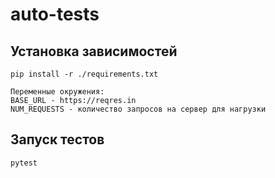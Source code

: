 # auto-tests
## Установка зависимостей  
`pip install -r ./requirements.txt`

`Переменные окружения:`  
`BASE_URL - https://reqres.in`  
`NUM_REQUESTS - количество запросов на сервер для нагрузки`

## Запуск тестов  
`pytest`